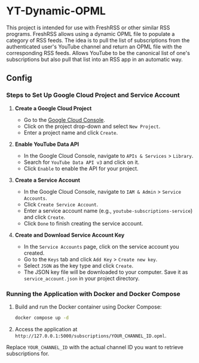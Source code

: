 # YT-Dynamic-OPML

This project is intended for use with FreshRSS or other similar RSS programs. FreshRSS allows using a dynamic OPML file to populate a category of RSS feeds. The idea is to pull the list of subscriptions from the authenticated user's YouTube channel and return an OPML file with the corresponding RSS feeds. Allows YouTube to be the canonical list of one's subscriptions but also pull that list into an RSS app in an automatic way.

## Config

### Steps to Set Up Google Cloud Project and Service Account

1. **Create a Google Cloud Project**
    - Go to the [Google Cloud Console](https://console.cloud.google.com/).
    - Click on the project drop-down and select `New Project`.
    - Enter a project name and click `Create`.

2. **Enable YouTube Data API**
    - In the Google Cloud Console, navigate to `APIs & Services` > `Library`.
    - Search for `YouTube Data API v3` and click on it.
    - Click `Enable` to enable the API for your project.

3. **Create a Service Account**
    - In the Google Cloud Console, navigate to `IAM & Admin` > `Service Accounts`.
    - Click `Create Service Account`.
    - Enter a service account name (e.g., `youtube-subscriptions-service`) and click `Create`.
    - Click `Done` to finish creating the service account.

4. **Create and Download Service Account Key**
    - In the `Service Accounts` page, click on the service account you created.
    - Go to the `Keys` tab and click `Add Key` > `Create new key`.
    - Select `JSON` as the key type and click `Create`.
    - The JSON key file will be downloaded to your computer. Save it as `service_account.json` in your project directory.

### Running the Application with Docker and Docker Compose

1. Build and run the Docker container using Docker Compose:

    ```sh
    docker compose up -d
    ```

2. Access the application at `http://127.0.0.1:5000/subscriptions/YOUR_CHANNEL_ID.opml`.

Replace `YOUR_CHANNEL_ID` with the actual channel ID you want to retrieve subscriptions for.
